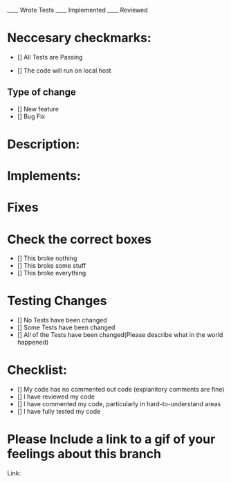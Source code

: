 ____ Wrote Tests
____ Implemented 
____ Reviewed

# Neccesary checkmarks:
- [] All Tests are Passing

- [] The code will run on local host

## Type of change
- [] New feature 
- [] Bug Fix

# Description:



# Implements:



# Fixes




# Check the correct boxes

- [] This broke nothing
- [] This broke some stuff
- [] This broke everything

# Testing Changes
- [] No Tests have been changed
- [] Some Tests have been changed
- [] All of the Tests have been changed(Please describe what in the world happened)

# Checklist:

- [] My code has no commented out code (explanitory comments are fine)
- [] I have reviewed my code
- [] I have commented my code, particularly in hard-to-understand areas
- [] I have fully tested my code

# Please Include a link to a gif of your feelings about this branch
Link: 
